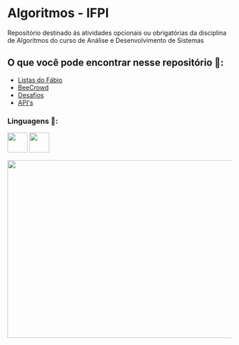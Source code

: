# Algoritmos - IFPI

Repositório destinado às atividades opcionais ou obrigatórias da disciplina de Algoritmos do curso de Análise e Desenvolvimento de Sistemas

## O que você pode encontrar nesse repositório 🤔: 
- [Listas do Fábio](https://github.com/GabrFelps/Algoritmos-IFPI/tree/main/Questoes-Fabio)
- [BeeCrowd](https://github.com/GabrFelps/Algoritmos-IFPI/tree/main/Bee-Crowd)
- [Desafios](https://github.com/GabrFelps/Algoritmos-IFPI/tree/main/Desafio_X)
- [API's](https://github.com/GabrFelps/Algoritmos-IFPI/tree/main/API's)

### Linguagens 🚀:
<a href="https://docs.godotengine.org/pt-br/4.x/tutorials/scripting/gdscript/gdscript_basics.html" target="_blank" rel="noreferrer"><img src="https://img.icons8.com/?size=100&id=l75OEUJkPAk4&format=png&color=000000" width="45" height="45"/></a>
<a href="https://docs.godotengine.org/pt-br/4.x/tutorials/scripting/gdscript/gdscript_basics.html" target="_blank" rel="noreferrer"><img src="https://img.icons8.com/?size=100&id=108784&format=png&color=000000" width="45" height="45"/></a>
</p>

<p align="center">
    <img src="https://user-images.githubusercontent.com/74038190/212750672-2f3f2b50-c84f-4ed8-a60a-849ae69ff9df.gif" width="680" height="400">
</p>
